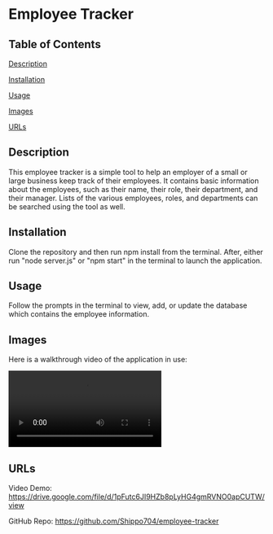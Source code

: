 # Employee Tracker

## Table of Contents

[Description](#description)

[Installation](#installation)

[Usage](#usage)

[Images](#images)

[URLs](#urls)

## Description

This employee tracker is a simple tool to help an employer of a small or large business keep track of their employees. It contains basic information about the employees, such as their name, their role, their department, and their manager. Lists of the various employees, roles, and departments can be searched using the tool as well.

## Installation

Clone the repository and then run npm install from the terminal. After, either run "node server.js" or "npm start" in the terminal to launch the application.

## Usage

Follow the prompts in the terminal to view, add, or update the database which contains the employee information.

## Images

Here is a walkthrough video of the application in use:

![Walkthrough video](./assets/Employee%20Tracker%20Demo.webm)

## URLs

Video Demo: https://drive.google.com/file/d/1pFutc6JI9HZb8pLyHG4gmRVNO0apCUTW/view

GitHub Repo: https://github.com/Shippo704/employee-tracker
